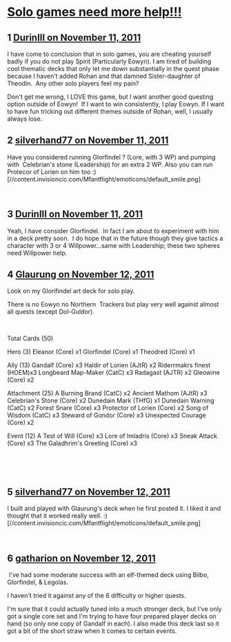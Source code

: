 # [Solo games need more help!!!](https://community.fantasyflightgames.com/topic/56178-solo-games-need-more-help/)

## 1 [DurinIII on November 11, 2011](https://community.fantasyflightgames.com/topic/56178-solo-games-need-more-help/?do=findComment&comment=555066)

I have come to conclusion that in solo games, you are cheating yourself badly if you do not play Spirit (Particularly Eowyn). I am tired of building cool thematic decks that only let me down substantially in the quest phase because I haven't added Rohan and that damned Sister-daughter of Theodin.  Any other solo players feel my pain?

Don't get me wrong, I LOVE this game, but I want another good questing option outside of Eowyn!  If I want to win consistently, I play Eowyn. If I want to have fun tricking out different themes outside of Rohan, well, I usually always lose. 

## 2 [silverhand77 on November 11, 2011](https://community.fantasyflightgames.com/topic/56178-solo-games-need-more-help/?do=findComment&comment=555073)

Have you considered running Glorfindel ? (Lore, with 3 WP) and pumping with  Celebrian's stone (Leadership) for an extra 2 WP. Also you can run Protecor of Lorien on him too :) [//content.invisioncic.com/Mfantflight/emoticons/default_smile.png]

 

## 3 [DurinIII on November 11, 2011](https://community.fantasyflightgames.com/topic/56178-solo-games-need-more-help/?do=findComment&comment=555078)

Yeah, I have consider Glorfindel.  In fact I am about to experiment with him in a deck pretty soon.  I do hope that in the future though they give tactics a character with 3 or 4 Willpower...same with Leadership; these two spheres need Willpower help. 

## 4 [Glaurung on November 12, 2011](https://community.fantasyflightgames.com/topic/56178-solo-games-need-more-help/?do=findComment&comment=555105)

Look on my Glorifindel art deck for solo play.

There is no Eowyn no Northern  Trackers but play very well against almost all quests (except Dol-Guldor).

 

Total Cards (50)

Hero (3)
Eleanor (Core) x1
Glorfindel (Core) x1
Theodred (Core) x1

Ally (13)
Gandalf (Core) x3
Haldir of Lorien (AJtR) x2
Riderrmakrs finest (HOEM)x3
Longbeard Map-Maker (CatC) x3
Radagast (AJTR) x2
Gleowine (Core) x2

Attachment (25)
A Burning Brand (CatC) x2
Ancient Mathom (AJtR) x3
Celebrian's Stone (Core) x2
Dunedain Mark (THfG) x1
Dunedain Warning (CatC) x2
Forest Snare (Core) x3
Protector of Lorien (Core) x2
Song of Wisdom (CatC) x3
Steward of Gondor (Core) x3
Unexpected Courage (Core) x2

Event (12)
A Test of Will (Core) x3
Lore of Imladris (Core) x3
Sneak Attack (Core) x3
The Galadhrim's Greeting (Core) x3

 

 

## 5 [silverhand77 on November 12, 2011](https://community.fantasyflightgames.com/topic/56178-solo-games-need-more-help/?do=findComment&comment=555113)

I built and played with Glaurung's deck when he first posted it. I liked it and thought that it worked really well. :) [//content.invisioncic.com/Mfantflight/emoticons/default_smile.png]

 

## 6 [gatharion on November 12, 2011](https://community.fantasyflightgames.com/topic/56178-solo-games-need-more-help/?do=findComment&comment=555183)

 I've had some moderate success with an elf-themed deck using Bilbo, Glorfindel, & Legolas. 

I haven't tried it against any of the 6 difficulty or higher quests.

I'm sure that it could actually tuned into a much stronger deck, but I've only got a single core set and I'm trying to have four prepared player decks on hand (so only one copy of Gandalf in each). I also made this deck last so it got a bit of the short straw when it comes to certain events.

